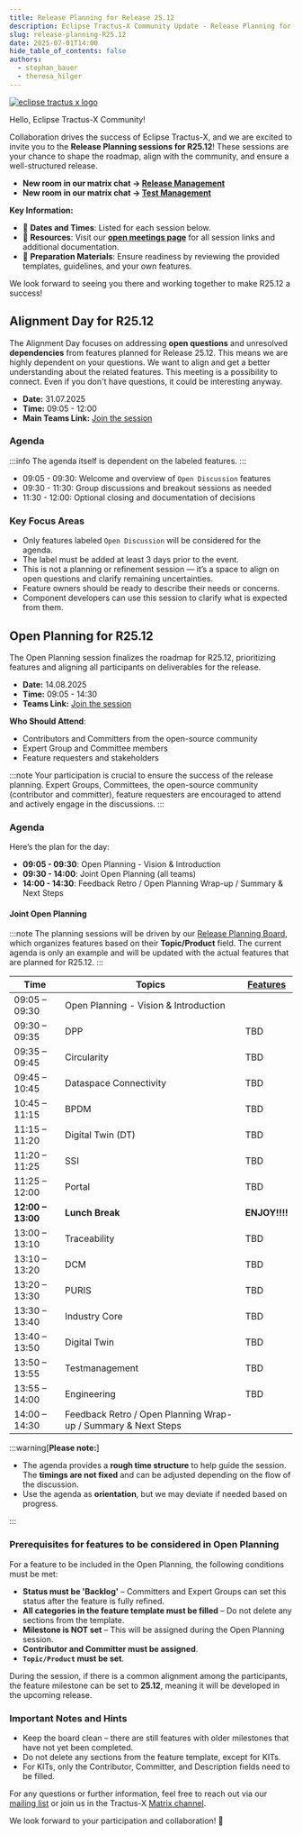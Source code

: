 ```yaml
---
title: Release Planning for Release 25.12
description: Eclipse Tractus-X Community Update - Release Planning for Release 25.12
slug: release-planning-R25.12
date: 2025-07-01T14:00
hide_table_of_contents: false
authors:
  - stephan_bauer
  - theresa_hilger
---
```


[![eclipse tractus x logo](@site/static/img/release-planning-R25.12.png)](@site/static/img/release-planning-R25.12.png)

Hello, Eclipse Tractus-X Community!

Collaboration drives the success of Eclipse Tractus-X, and we are excited to invite you to the **Release Planning sessions for R25.12**! These sessions are your chance to shape the roadmap, align with the community,
and ensure a well-structured release.

- **New room in our matrix chat -> [Release Management](https://matrix.to/#/#tractusx-release-planning:matrix.eclipse.org)**
- **New room in our matrix chat -> [Test Management](https://matrix.to/#/#tractusx-test-management:matrix.eclipse.org)**

**Key Information:**

- 📅 **Dates and Times**: Listed for each session below.
- 📂 **Resources**: Visit our [**open meetings page**](/community/open-meetings#one-time-meetings) for all session links and additional documentation.
- 🔗 **Preparation Materials**: Ensure readiness by reviewing the provided templates, guidelines, and your own features.

We look forward to seeing you there and working together to make R25.12 a success!

<!--truncate-->

## Alignment Day for R25.12

The Alignment Day focuses on addressing **open questions** and unresolved **dependencies** from features planned for Release 25.12. This means we are highly dependent on your questions.
We want to align and get a better understanding about the related features. This meeting is a possibility to connect. Even if you don't have questions, it could be interesting anyway.

- **Date:** 31.07.2025
- **Time:** 09:05 - 12:00
- **Main Teams Link:** [Join the session](https://teams.microsoft.com/l/meetup-join/19%3ameeting_ODg5N2NlY2QtNzc2My00ZGJkLWIxNzMtNTFmZGQwZTc2NzU2%40thread.v2/0?context=%7b%22Tid%22%3a%221ad22c6d-2f08-4f05-a0ba-e17f6ce88380%22%2c%22Oid%22%3a%22c4f4cd17-5452-4057-9b00-42444990d814%22%7d)

### Agenda

:::info
The agenda itself is dependent on the labeled features.
:::

- 09:05 - 09:30: Welcome and overview of `Open Discussion` features
- 09:30 - 11:30: Group discussions and breakout sessions as needed
- 11:30 - 12:00: Optional closing and documentation of decisions

### Key Focus Areas

- Only features labeled `Open Discussion` will be considered for the agenda.
- The label must be added at least 3 days prior to the event.
- This is not a planning or refinement session — it’s a space to align on open questions and clarify remaining uncertainties.
- Feature owners should be ready to describe their needs or concerns.
- Component developers can use this session to clarify what is expected from them.

## Open Planning for R25.12

The Open Planning session finalizes the roadmap for R25.12, prioritizing features and aligning all participants on deliverables for the release.

- **Date:** 14.08.2025
- **Time:** 09:05 - 14:30
- **Teams Link:** [Join the session](https://teams.microsoft.com/l/meetup-join/19%3ameeting_Y2YwYjBlYWQtY2JmNy00YjkxLWFjNTktZTJiM2ZlYmIzNGQ1%40thread.v2/0?context=%7b%22Tid%22%3a%221ad22c6d-2f08-4f05-a0ba-e17f6ce88380%22%2c%22Oid%22%3a%22c4f4cd17-5452-4057-9b00-42444990d814%22%7d)

**Who Should Attend**:

- Contributors and Committers from the open-source community
- Expert Group and Committee members
- Feature requesters and stakeholders

:::note
Your participation is crucial to ensure the success of the release planning. Expert Groups, Committees, the open-source community (contributor and committer),
feature requesters are encouraged to attend and actively engage in the discussions.
:::

### Agenda

Here’s the plan for the day:

- **09:05 - 09:30**: Open Planning - Vision & Introduction
- **09:30 - 14:00**: Joint Open Planning (all teams)
- **14:00 - 14:30**: Feedback Retro / Open Planning Wrap-up / Summary & Next Steps

#### Joint Open Planning

:::note
The planning sessions will be driven by our [Release Planning Board](https://github.com/orgs/eclipse-tractusx/projects/26/views/28?filterQuery=-status%3ADone+has%3Atopic%2Fproduct+label%3A%22Prep-R25.12%22+status%3ABacklog), which organizes features based on their **Topic/Product** field. The current agenda is only an example and will be updated with the actual features that are planned for R25.12.
:::

| Time              | Topics                                                        | [Features](https://github.com/orgs/eclipse-tractusx/projects/26/views/28?filterQuery=-status%3ADone+has%3Atopic%2Fproduct+label%3A%22Prep-R25.12%22+status%3ABacklog) |
|-------------------|---------------------------------------------------------------|-----------------------------------------------------------------------------------------------------------------------------------------------------------------------|
| 09:05 – 09:30     | Open Planning - Vision & Introduction                         |                                                                                                                                                                       |
| 09:30 – 09:35     | DPP                                                           | TBD                                                                                                                                                                   |
| 09:35 – 09:45     | Circularity                                                   | TBD                                                                                                                                                                   |
| 09:45 – 10:45     | Dataspace Connectivity                                        | TBD                                                                                                                                                                   |
| 10:45 – 11:15     | BPDM                                                          | TBD                                                                                                                                                                   |
| 11:15 – 11:20     | Digital Twin (DT)                                             | TBD                                                                                                                                                                   |
| 11:20 – 11:25     | SSI                                                           | TBD                                                                                                                                                                   |
| 11:25 – 12:00     | Portal                                                        | TBD                                                                                                                                                                   |
| **12:00 – 13:00** | **Lunch Break**                                               | **ENJOY!!!!**                                                                                                                                                         |
| 13:00 – 13:10     | Traceability                                                  | TBD                                                                                                                                                                   |
| 13:10 – 13:20     | DCM                                                           | TBD                                                                                                                                                                   |
| 13:20 – 13:30     | PURIS                                                         | TBD                                                                                                                                                                   |
| 13:30 – 13:40     | Industry Core                                                 | TBD                                                                                                                                                                   |
| 13:40 – 13:50     | Digital Twin                                                  | TBD                                                                                                                                                                   |
| 13:50 – 13:55     | Testmanagement                                                | TBD                                                                                                                                                                   |
| 13:55 – 14:00     | Engineering                                                   | TBD                                                                                                                                                                   |
| 14:00 – 14:30     | Feedback Retro / Open Planning Wrap-up / Summary & Next Steps |                                                                                                                                                                       |

:::warning[**Please note:**]

- The agenda provides a **rough time structure** to help guide the session. The **timings are not fixed** and can be adjusted depending on the flow of the discussion.
- Use the agenda as **orientation**, but we may deviate if needed based on progress.

:::

### Prerequisites for features to be considered in Open Planning

For a feature to be included in the Open Planning, the following conditions must be met:

- **Status must be 'Backlog'** – Committers and Expert Groups can set this status after the feature is fully refined.
- **All categories in the feature template must be filled** – Do not delete any sections from the template.
- **Milestone is NOT set** – This will be assigned during the Open Planning session.
- **Contributor and Committer must be assigned**.
- **`Topic/Product` must be set**.

During the session, if there is a common alignment among the participants, the feature milestone can be set to **25.12**, meaning it will be developed in the upcoming release.

### Important Notes and Hints

- Keep the board clean – there are still features with older milestones that have not yet been completed.
- Do not delete any sections from the feature template, except for KITs.
- For KITs, only the Contributor, Committer, and Description fields need to be filled.

For any questions or further information, feel free to reach out via our [mailing list](https://accounts.eclipse.org/mailing-list/tractusx-dev) or join us in the Tractus-X [Matrix channel](https://matrix.to/#/#automotive.tractusx:matrix.eclipse.org).

We look forward to your participation and collaboration! 🚀
